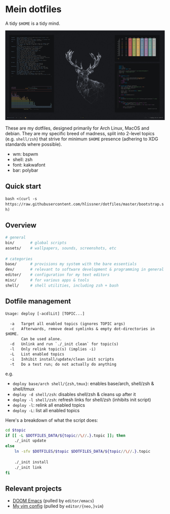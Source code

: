 # Mein dotfiles

A tidy `$HOME` is a tidy mind.

![Oct-2017 Screenshot of Arch Linux](assets/screenshots/OCT2017.png)

These are my dotfiles, designed primarily for Arch Linux, MacOS and debian. They
are my specific breed of madness, split into 2-level topics (e.g. `shell/zsh`)
that strive for minimum `$HOME` presence (adhering to XDG standards where
possible).

+ wm: bspwm
+ shell: zsh
+ font: kakwafont
+ bar: polybar

## Quick start

`bash <(curl -s https://raw.githubusercontent.com/hlissner/dotfiles/master/bootstrap.sh)`

## Overview

```sh
# general
bin/       # global scripts
assets/    # wallpapers, sounds, screenshots, etc

# categories
base/      # provisions my system with the bare essentials
dev/       # relevant to software development & programming in general
editor/    # configuration for my text editors
misc/      # for various apps & tools
shell/     # shell utilities, including zsh + bash
```

## Dotfile management

```
Usage: deploy [-acdlLit] [TOPIC...]

  -a   Target all enabled topics (ignores TOPIC args)
  -c   Afterwards, remove dead symlinks & empty dot-directories in $HOME.
       Can be used alone.
  -d   Unlink and run `./_init clean` for topic(s)
  -l   Only relink topic(s) (implies -i)
  -L   List enabled topics
  -i   Inhibit install/update/clean init scripts
  -t   Do a test run; do not actually do anything
```

e.g.
+ `deploy base/arch shell/{zsh,tmux}`: enables base/arch, shell/zsh & shell/tmux
+ `deploy -d shell/zsh`: disables shell/zsh & cleans up after it
+ `deploy -l shell/zsh`: refresh links for shell/zsh (inhibits init script)
+ `deploy -l`: relink all enabled topics
+ `deploy -L`: list all enabled topics

Here's a breakdown of what the script does:

``` sh
cd $topic
if [[ -L $DOTFILES_DATA/${topic//\//.}.topic ]]; then
    ./_init update
else
    ln -sfv $DOTFILES/$topic $DOTFILES_DATA/${topic//\//.}.topic

    ./_init install
    ./_init link
fi
```

## Relevant projects

+ [DOOM Emacs](https://github.com/hlissner/doom-emacs) (pulled by `editor/emacs`)
+ [My vim config](https://github.com/hlissner/.vim) (pulled by `editor/{neo,}vim`)
